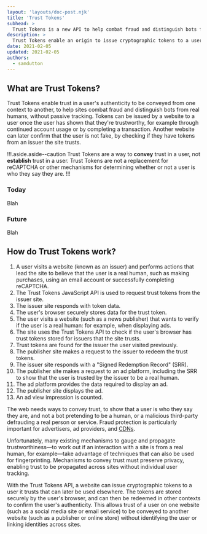 ```yaml
---
layout: 'layouts/doc-post.njk'
title: 'Trust Tokens'
subhead: >
  Trust Tokens is a new API to help combat fraud and distinguish bots from real humans, without passive tracking.
description: >
  Trust Tokens enable an origin to issue cryptographic tokens to a user it trusts. The tokens are stored by the user's browser. The browser can then use the tokens in other contexts to evaluate the user's authenticity. The Trust Token API enables trust of a user in one context to be conveyed to another context without identifying the user or linking the two identities.
date: 2021-02-05
updated: 2021-02-05
authors:
  - samdutton
---
```


## What are Trust Tokens?

Trust Tokens enable trust in a user's authenticity to be conveyed from one context to another, to help sites combat fraud and distinguish bots from real humans, without passive tracking. Tokens can be issued by a website to a user once the user has shown that they're trustworthy, for example through continued account usage or by completing a transaction. Another website can later confirm that the user is not fake, by checking if they have tokens from an issuer the site trusts.

!!!.aside.aside--caution
Trust Tokens are a way to **convey** trust in a user, not **establish** trust in a user. Trust Tokens are not a replacement for reCAPTCHA or other mechanisms for determining whether or not a user is who they say they are.
!!!

### Today
Blah

### Future
Blah

## How do Trust Tokens work?

1. A user visits a website (known as an issuer) and performs actions that lead the site to believe that the user is a real human, such as making purchases, using an email account or successfully completing reCAPTCHA.
1. The Trust Tokens JavaScript API is used to request trust tokens from the issuer site.
1. The issuer site responds with token data.
1. The user's browser securely stores data for the trust token.
1. The user visits a website (such as a news publisher) that wants to verify if the user is a real human: for example, when displaying ads.
1. The site uses the Trust Tokens API to check if the user's browser has trust tokens stored for issuers that the site trusts.
1. Trust tokens are found for the issuer the user visited previously.
1. The publisher site makes a request to the issuer to redeem the trust tokens.
1. The issuer site responds with a "Signed Redemption Record" (SRR).
1. The publisher site makes a request to an ad platform, including the SRR to show that the user is trusted by the issuer to be a real human.
1. The ad platform provides the data required to display an ad.
1. The publisher site displays the ad.
1. An ad view impression is counted.

The web needs ways to convey trust, to show that a user is who they say they are, and not a bot pretending to be a human, or a malicious third-party defrauding a real person or service. Fraud protection is particularly important for advertisers, ad providers, and [CDNs](https://www.cloudflare.com/en-gb/learning/cdn/what-is-a-cdn/).

Unfortunately, many existing mechanisms to gauge and propagate trustworthiness—to work out if an interaction with a site is from a real human, for example—take advantage of techniques that can also be used for fingerprinting. Mechanisms to convey trust must preserve privacy, enabling trust to be propagated across sites without individual user tracking.

With the Trust Tokens API, a website can issue cryptographic tokens to a user it trusts that can later be used elsewhere. The tokens are stored securely by the user's browser, and can then be redeemed in other contexts to confirm the user's authenticity. This allows trust of a user on one website (such as a social media site or email service) to be conveyed to another website (such as a publisher or online store) without identifying the user or linking identities across sites.
